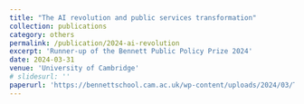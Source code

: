 ```yaml
---
title: "The AI revolution and public services transformation"
collection: publications
category: others
permalink: /publication/2024-ai-revolution
excerpt: 'Runner-up of the Bennett Public Policy Prize 2024'
date: 2024-03-31
venue: 'University of Cambridge'
# slidesurl: ''
paperurl: 'https://bennettschool.cam.ac.uk/wp-content/uploads/2024/03/The-AI-revolution-and-public-services-transformation_LDSM.pdf'
---
```

